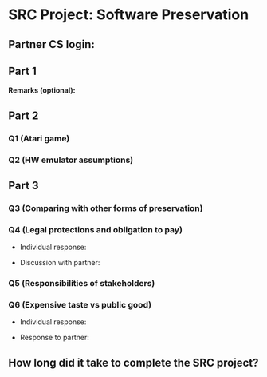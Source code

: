 SRC Project: Software Preservation
==================================

<!-- TODO: Fill this out. Text between arrow symbols (like this) is
a Markdown comment; you can delete the text and the arrow symbols. -->

## Partner CS login:

## Part 1

**Remarks (optional):** <!-- Answer here -->

## Part 2

### Q1 (Atari game)

<!-- Answer here -->

### Q2 (HW emulator assumptions)

<!-- Answer here -->

## Part 3

### Q3 (Comparing with other forms of preservation)

<!-- Answer here -->

### Q4 (Legal protections and obligation to pay)

* Individual response: 

* Discussion with partner: 

### Q5 (Responsibilities of stakeholders)

<!-- Answer here -->

### Q6 (Expensive taste vs public good)

* Individual response: 

* Response to partner: 

<!-- Answer here -->

## How long did it take to complete the SRC project?

<!-- Enter an approximate number of hours that you spent actively working on the project. -->

